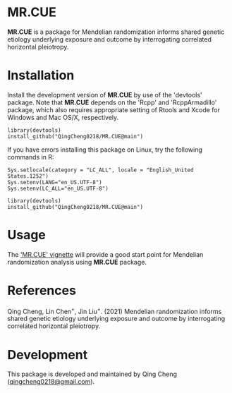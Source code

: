 MR.CUE
=======
  
  **MR.CUE** is a package for Mendelian randomization informs shared genetic
etiology underlying exposure and outcome by
interrogating correlated horizontal pleiotropy.

Installation
============
  Install the development version of **MR.CUE** by use of the 'devtools' package. Note that **MR.CUE** depends on the 'Rcpp' and 'RcppArmadillo' package, which also requires appropriate setting of Rtools and Xcode for Windows and Mac OS/X, respectively.
```
library(devtools)
install_github("QingCheng0218/MR.CUE@main")
```

If you have errors installing this package on Linux, try the following commands in R:
  ```
Sys.setlocale(category = "LC_ALL", locale = "English_United States.1252") 
Sys.setenv(LANG="en_US.UTF-8")
Sys.setenv(LC_ALL="en_US.UTF-8")

library(devtools)
install_github("QingCheng0218/MR.CUE@main")
```

Usage
=========
  The ['MR.CUE' vignette](https://github.com/QingCheng0218/MR.CUE/blob/main/vignettes/MR-CUE.pdf) will provide a good start point for Mendelian randomization analysis using **MR.CUE** package. 

References
==========
  Qing Cheng, Lin Chen<sup>+</sup>, Jin Liu<sup>+</sup>. (2021) Mendelian randomization informs shared genetic
etiology underlying exposure and outcome by
interrogating correlated horizontal pleiotropy.

Development
===========
  
  This package is developed and maintained by Qing Cheng (qingcheng0218@gmail.com). 
